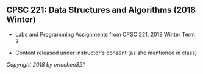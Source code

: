 ## CPSC 221: Data Structures and Algorithms (2018 Winter)

- Labs and Programming Assignments from CPSC 221, 2018 Winter Term 2

- Content released under instructor's consent (as she mentioned in class)

*Copyright 2018 by ericchen321*
